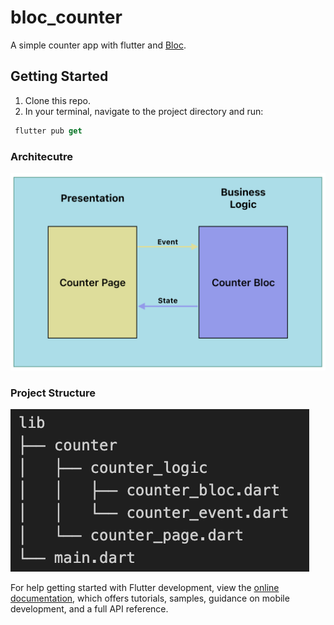 # bloc_counter

A simple counter app with flutter and [Bloc](https://bloclibrary.dev/#/).

## Getting Started

1. Clone this repo.
2. In your terminal, navigate to the project directory and run:
```dart
 flutter pub get 
 ```

### Architecutre
![app architecture.](https://github.com/nonsocchi/bloc_counter/blob/master/assets/bloc_counter_architecture.png)

### Project Structure
![project folder structure](https://github.com/nonsocchi/bloc_counter/blob/master/assets/project_structure.png)

For help getting started with Flutter development, view the
[online documentation](https://docs.flutter.dev/), which offers tutorials,
samples, guidance on mobile development, and a full API reference.
